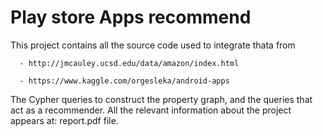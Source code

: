 # Play store Apps recommend


This project contains all the source code used to integrate thata from 

      - http://jmcauley.ucsd.edu/data/amazon/index.html

      - https://www.kaggle.com/orgesleka/android-apps

The Cypher queries to construct the property graph, and the queries that act as a recommender. All the relevant information about the project appears at: report.pdf file.








